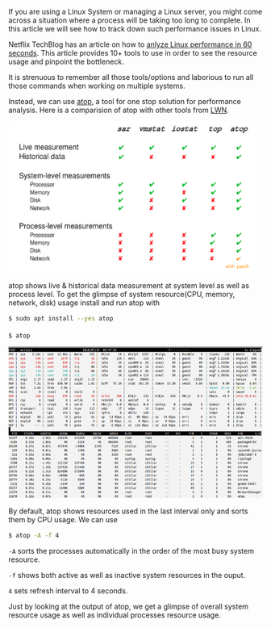 <!--
.. title: Linux Performance Analysis In Less Than 10 Seconds
.. slug: linux-performance-analysis-in-seconds
.. date: 2018-07-24 21:21:21 UTC+05:30
.. tags: linux, command-line
.. category:
.. link:
.. description: how to troubleshoot linux performance issues?
.. type: text
-->


If you are using a Linux System or managing a Linux server, you might come across a situation where a process will be taking too long to complete. In this article we will see how to track down such performance issues in Linux.


Netflix TechBlog has an article on how to [anlyze Linux performance in 60 seconds](https://medium.com/netflix-techblog/linux-performance-analysis-in-60-000-milliseconds-accc10403c55). This article  provides 10+ tools to use in order to see the resource usage and pinpoint the bottleneck.

It is strenuous to remember all those tools/options and laborious to run all those commands when working on multiple systems.

Instead, we can use [atop][atop], a tool for one stop solution for performance analysis. Here is a comparision of atop with other tools from [LWN][lwn].

<p align="center">
<img src="/images/linux-performance-analysis-tools.png"  height="300px" width="600" />
</p>

atop shows live & historical data measurement at system level as well as process level. To get the glimpse of system resource(CPU, memory, network, disk) usage install and run atop with


```sh
$ sudo apt install --yes atop

$ atop
```


<p align="center">
<img src="/images/atop.png"  height="300px" width="600" />
</p>


By default, atop shows resources used in the last interval only and sorts them by CPU usage. We can use

```sh
$ atop -A -f 4
```

`-A` sorts the processes automatically in the order of the most busy system resource.

`-f` shows both active as well as inactive system resources in the ouput.

`4` sets refresh interval to 4 seconds.


Just by looking at the output of atop, we get a glimpse of overall system resource usage as well as individual processes resource usage.


[atop]: http://atoptool.nl/
[lwn]: https://lwn.net/Articles/387202/

